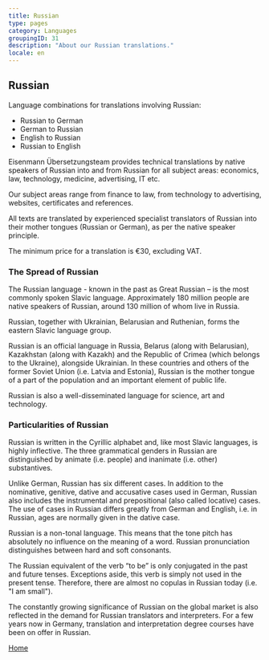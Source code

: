```yaml
---
title: Russian
type: pages
category: Languages
groupingID: 31
description: "About our Russian translations."
locale: en
---
```

## Russian

Language combinations for translations involving Russian:
- Russian to German
- German to Russian
- English to Russian
- Russian to English

Eisenmann Übersetzungsteam provides technical translations by native speakers of Russian into and from Russian for all subject areas: economics, law, technology, medicine, advertising, IT etc.

Our subject areas range from finance to law, from technology to advertising, websites, certificates and references.

All texts are translated by experienced specialist translators of Russian into their mother tongues (Russian or German), as per the native speaker principle.

The minimum price for a translation is €30, excluding VAT.

### The Spread of Russian
The Russian language - known in the past as Great Russian – is the most commonly spoken Slavic language. Approximately 180 million people are native speakers of Russian, around 130 million of whom live in Russia.

Russian, together with Ukrainian, Belarusian and Ruthenian, forms the eastern Slavic language group.

Russian is an official language in Russia, Belarus (along with Belarusian), Kazakhstan (along with Kazakh) and the Republic of Crimea (which belongs to the Ukraine), alongside Ukrainian. In these countries and others of the former Soviet Union (i.e. Latvia and Estonia), Russian is the mother tongue of a part of the population and an important element of public life.

Russian is also a well-disseminated language for science, art and technology.

### Particularities of Russian
Russian is written in the Cyrillic alphabet and, like most Slavic languages, is highly inflective. The three grammatical genders in Russian are distinguished by animate (i.e. people) and inanimate (i.e. other) substantives.

Unlike German, Russian has six different cases. In addition to the nominative, genitive, dative and accusative cases used in German, Russian also includes the instrumental and prepositional (also called locative) cases. The use of cases in Russian differs greatly from German and English, i.e. in Russian, ages are normally given in the dative case.

Russian is a non-tonal language. This means that the tone pitch has absolutely no influence on the meaning of a word. Russian pronunciation distinguishes between hard and soft consonants.

The Russian equivalent of the verb “to be” is only conjugated in the past and future tenses. Exceptions aside, this verb is simply not used in the present tense. Therefore, there are almost no copulas in Russian today (i.e. "I am small").

The constantly growing significance of Russian on the global market is also reflected in the demand for Russian translators and interpreters. For a few years now in Germany, translation and interpretation degree courses have been on offer in Russian.

[Home](/about/landing)